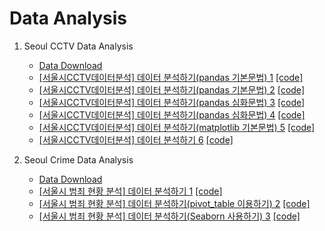 # Data Analysis

1. Seoul CCTV Data Analysis   
	- [Data Download](https://github.com/jaeyun95/data_analysis/tree/master/1.Seoul%20CCTV/data)   
	- [[서울시CCTV데이터분석] 데이터 분석하기(pandas 기본문법) 1](https://blog.naver.com/jaeyoon_95/222342148573) [[code]](https://github.com/jaeyun95/data_analysis/blob/master/1.Seoul%20CCTV/code/seoulCCTV01.ipynb)   
	- [[서울시CCTV데이터분석] 데이터 분석하기(pandas 기본문법) 2](https://blog.naver.com/jaeyoon_95/222343079997) [[code]](https://github.com/jaeyun95/data_analysis/blob/master/1.Seoul%20CCTV/code/seoulCCTV02.ipynb)   
	- [[서울시CCTV데이터분석] 데이터 분석하기(pandas 심화문법) 3](https://blog.naver.com/jaeyoon_95/222343133494) [[code]](https://github.com/jaeyun95/data_analysis/blob/master/1.Seoul%20CCTV/code/seoulCCTV03.ipynb)   
	- [[서울시CCTV데이터분석] 데이터 분석하기(pandas 심화문법) 4](https://blog.naver.com/jaeyoon_95/222343190408) [[code]](https://github.com/jaeyun95/data_analysis/blob/master/1.Seoul%20CCTV/code/seoulCCTV04.ipynb)   
	- [[서울시CCTV데이터분석] 데이터 분석하기(matplotlib 기본문법) 5](https://blog.naver.com/jaeyoon_95/222343207917) [[code]](https://github.com/jaeyun95/data_analysis/blob/master/1.Seoul%20CCTV/code/seoulCCTV05.ipynb)   
	- [[서울시CCTV데이터분석] 데이터 분석하기 6](https://blog.naver.com/jaeyoon_95/222343234969) [[code]](https://github.com/jaeyun95/data_analysis/blob/master/1.Seoul%20CCTV/code/seoulCCTV06.ipynb)	

2. Seoul Crime Data Analysis   
	- [Data Download](https://github.com/jaeyun95/data_analysis/tree/master/2.Seoul%20Crime/data)  
	- [[서울시 범죄 현황 분석] 데이터 분석하기 1](https://blog.naver.com/jaeyoon_95/222343441744)  [[code]](https://github.com/jaeyun95/data_analysis/blob/master/2.Seoul%20Crime/code/SeoulCrime01.ipynb)   
	- [[서울시 범죄 현황 분석] 데이터 분석하기(pivot_table 이용하기) 2](https://blog.naver.com/jaeyoon_95/222345731394)  [[code]](https://github.com/jaeyun95/data_analysis/blob/master/2.Seoul%20Crime/code/SeoulCrime02.ipynb)   
	- [[서울시 범죄 현황 분석] 데이터 분석하기(Seaborn 사용하기) 3](https://blog.naver.com/jaeyoon_95/222346676355)  [[code]](https://github.com/jaeyun95/data_analysis/blob/master/2.Seoul%20Crime/code/SeoulCrime03.ipynb)   
